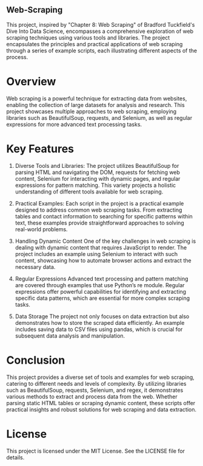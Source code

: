 ## Web-Scraping

This project, inspired by "Chapter 8: Web Scraping" of Bradford Tuckfield's  Dive Into Data Science, encompasses a comprehensive exploration of web scraping techniques using various tools and libraries. The project encapsulates the principles and practical applications of web scraping through a series of example scripts, each illustrating different aspects of the process.

# Overview
Web scraping is a powerful technique for extracting data from websites, enabling the collection of large datasets for analysis and research. This project showcases multiple approaches to web scraping, employing libraries such as BeautifulSoup, requests, and Selenium, as well as regular expressions for more advanced text processing tasks.

# Key Features
1.	Diverse Tools and Libraries: The project utilizes BeautifulSoup for parsing HTML and navigating the DOM, requests for fetching web content, Selenium for interacting with dynamic pages, and regular expressions for pattern matching. This variety projects a holistic understanding of different tools available for web scraping.

2.	Practical Examples: Each script in the project is a practical example designed to address common web scraping tasks. From extracting tables and contact information to searching for specific patterns within text, these examples provide straightforward approaches to solving real-world problems.

3.	Handling Dynamic Content One of the key challenges in web scraping is dealing with dynamic content that requires JavaScript to render. The project includes an example using Selenium to interact with such content, showcasing how to automate browser actions and extract the necessary data.

4.	Regular Expressions Advanced text processing and pattern matching are covered through examples that use Python’s re module. Regular expressions offer powerful capabilities for identifying and extracting specific data patterns, which are essential for more complex scraping tasks.

5.	Data Storage The project not only focuses on data extraction but also demonstrates how to store the scraped data efficiently. An example includes saving data to CSV files using pandas, which is crucial for subsequent data analysis and manipulation.

# Conclusion
This project provides a diverse set of tools and examples for web scraping, catering to different needs and levels of complexity. By utilizing libraries such as BeautifulSoup, requests, Selenium, and regex, it demonstrates various methods to extract and process data from the web. Whether parsing static HTML tables or scraping dynamic content, these scripts offer practical insights and robust solutions for web scraping and data extraction.

# License
This project is licensed under the MIT License. See the LICENSE file for details.
